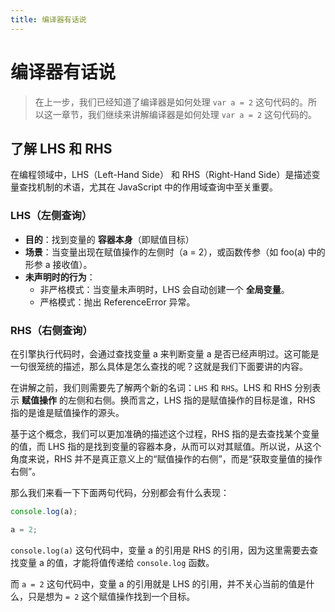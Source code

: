 ```yaml
---
title: 编译器有话说
---
```


# 编译器有话说
> 在上一步，我们已经知道了编译器是如何处理 `var a = 2` 这句代码的。所以这一章节，我们继续来讲解编译器是如何处理 `var a = 2` 这句代码的。

## 了解 LHS 和 RHS
在编程领域中，LHS（Left-Hand Side）​​ 和 ​​RHS（Right-Hand Side）​​ 是描述变量查找机制的术语，尤其在 JavaScript 中的作用域查询中至关重要。

### LHS（左侧查询）
- **目的**：找到变量的 **容器本身**（即赋值目标）
- **场景**：当变量出现在赋值操作的左侧时（a = 2），或函数传参（如 foo(a) 中的形参 a 接收值）。
- **未声明时的行为**：
    - 非严格模式：当变量未声明时，LHS 会自动创建一个 **全局变量**。
    - 严格模式：抛出 ReferenceError 异常。

### RHS（右侧查询）




在引擎执行代码时，会通过查找变量 a 来判断变量 a 是否已经声明过。这可能是一句很笼统的描述，那么具体是怎么查找的呢？这就是我们下面要讲的内容。

在讲解之前，我们则需要先了解两个新的名词：`LHS` 和 `RHS`。LHS 和 RHS 分别表示 **赋值操作** 的左侧和右侧。换而言之，LHS 指的是赋值操作的目标是谁，RHS 指的是谁是赋值操作的源头。

基于这个概念，我们可以更加准确的描述这个过程，RHS 指的是去查找某个变量的值，而 LHS 指的是找到变量的容器本身，从而可以对其赋值。所以说，从这个角度来说，RHS 并不是真正意义上的“赋值操作的右侧”，而是“获取变量值的操作右侧”。

那么我们来看一下下面两句代码，分别都会有什么表现：
```javascript
console.log(a);

a = 2;
```
`console.log(a)` 这句代码中，变量 a 的引用是 RHS 的引用，因为这里需要去查找变量 a 的值，才能将值传递给 `console.log` 函数。

而 `a = 2` 这句代码中，变量 a 的引用就是 LHS 的引用，并不关心当前的值是什么，只是想为 `= 2` 这个赋值操作找到一个目标。